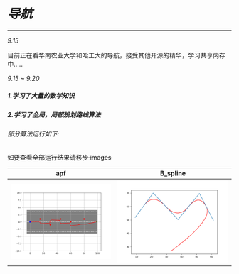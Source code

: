 # ***导航***

---

_9.15_

目前正在看华南农业大学和哈工大的导航，接受其他开源的精华，学习共享内存中.....

_9.15 ~ 9.20_

##### 1.学习了大量的数学知识
##### 2.学习了全局，局部规划路线算法
###### 部分算法运行如下:

~~如要查看全部运行结果请移步 images~~

| apf | B_spline |
| :---: | :---: |
|![apf](images/apf_demo.png) |![B_spline](images/b_spline_demo.png) |


